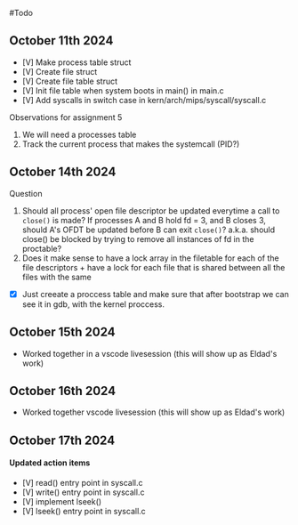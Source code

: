 #Todo

## October 11th 2024
- [V] Make process table struct
- [V] Create file struct
- [V] Create file table struct
- [V] Init file table when system boots in main() in main.c
- [V] Add syscalls in switch case in kern/arch/mips/syscall/syscall.c


Observations for assignment 5
1. We will need a processes table 
2. Track the current process that makes the systemcall (PID?)


## October 14th 2024
Question  
1. Should all process' open file descriptor be updated everytime a call to `close()` is made? If processes A and B hold fd = 3, and B closes 3, should A's OFDT be updated before B can exit `close()`? a.k.a. should close() be blocked by trying to remove all instances of fd in the proctable? 
2. Does it make sense to have a lock array in the filetable for each of the file descriptors + have a lock for each file that is shared between all the files with the same

- [x] Just creeate a proccess table and make sure that after bootstrap we can see it in gdb, with the kernel proccess.
 
## October 15th 2024
- Worked together in a vscode livesession (this will show up as Eldad's work)

## October 16th 2024
- Worked together vscode livesession (this will show up as Eldad's work)

## October 17th 2024

#### Updated action items
- [V] read() entry point in syscall.c
- [V] write() entry point in syscall.c
- [V] implement lseek() 
- [V] lseek() entry point in syscall.c 


